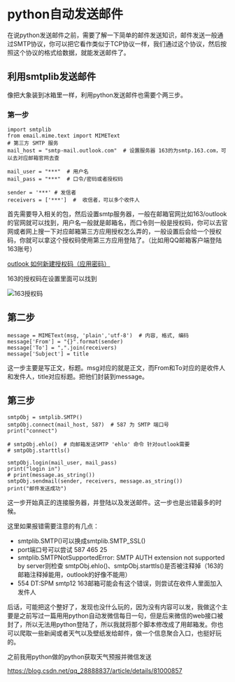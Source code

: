 # python自动发送邮件   

在说python发送邮件之前，需要了解一下简单的邮件发送知识，邮件发送一般通过SMTP协议，你可以把它看作类似于TCP协议一样，我们通过这个协议，然后按照这个协议的格式给数据，就能发送邮件了。  

## 利用smtplib发送邮件   

像把大象装到冰箱里一样，利用python发送邮件也需要个两三步。

###  第一步  

```
import smtplib
from email.mime.text import MIMEText
# 第三方 SMTP 服务
mail_host = "smtp-mail.outlook.com"  # 设置服务器 163的为smtp.163.com，可以去对应邮箱官网去查  

mail_user = "***"  # 用户名
mail_pass = "***"  # 口令/密码或者授权码

sender = '***' # 发信者
receivers = ['***']  #  收信者，可以多个收件人
```
首先需要导入相关的包，然后设置smtp服务器，一般在邮箱官网比如163/outlook的官网就可以找到，用户名一般就是邮箱名，而口令则一般是授权码，你可以去官网或者网上搜一下对应邮箱第三方应用授权怎么弄的，一般设置后会给一个授权码，你就可以拿这个授权码使用第三方应用登陆了。（比如用QQ邮箱客户端登陆163账号）   

[outlook 如何新建授权码（应用密码）](https://support.office.com/zh-cn/article/%E5%B0%86%E4%BD%A0%E7%9A%84-outlook-com-%E5%B8%90%E6%88%B7%E6%B7%BB%E5%8A%A0%E5%88%B0%E5%85%B6%E4%BB%96%E9%82%AE%E4%BB%B6%E5%BA%94%E7%94%A8%E6%88%96%E5%AE%B6%E5%BA%AD%E8%AE%BE%E5%A4%87-73f3b178-0009-41ae-aab1-87b80fa94970)    

163的授权码在设置里面可以找到  

![163授权码](http://ww1.sinaimg.cn/large/005Dd0fOgy1ga7t8e30kmj305y061gm9.jpg)

## 第二步  

```
message = MIMEText(msg, 'plain','utf-8')  # 内容, 格式, 编码
message['From'] = "{}".format(sender)
message['To'] = ",".join(receivers)
message['Subject'] = title
```
这一步主要是写正文，标题。msg对应的就是正文，而From和To对应的是收件人和发件人，title对应标题。把他们封装到message。  

## 第三步  

```  
smtpObj = smtplib.SMTP()
smtpObj.connect(mail_host, 587)  # 587 为 SMTP 端口号
print("connect")   

# smtpObj.ehlo()  # 向邮箱发送SMTP 'ehlo' 命令 针对outlook需要
# smtpObj.starttls()

smtpObj.login(mail_user, mail_pass)
print("login in")
# print(message.as_string())
smtpObj.sendmail(sender, receivers, message.as_string())
print("邮件发送成功")
```

这一步开始真正的连接服务器，并登陆以及发送邮件。这一步也是出错最多的时候。  

这里如果报错需要注意的有几点：  

* smtplib.SMTP()可以换成smtplib.SMTP_SSL()
* port端口号可以尝试 587 465 25  
* smtplib.SMTPNotSupportedError: SMTP AUTH extension not supported by server则检查 smtpObj.ehlo()、smtpObj.starttls()是否被注释掉（163的邮箱注释掉能用，outlook的好像不能用）  
*  554 DT:SPM smtp12 163邮箱可能会有这个错误，则尝试在收件人里面加入发件人    


后话，可能把这个整好了，发现也没什么玩的，因为没有内容可以发，我做这个主要是之前写过一篇用用python自动发微信每日一句，但是后来微信的web接口被封了，所以无法用python登陆了，所以我就将那个脚本修改成了用邮箱发。你也可以爬取一些新闻或者天气以及壁纸发给邮件，做一个信息聚合入口，也挺好玩的。  

之前我用python做的python获取天气预报并微信发送  

https://blog.csdn.net/qq_28888837/article/details/81000857




